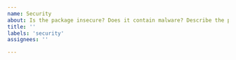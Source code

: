 ```yaml
---
name: Security
about: Is the package insecure? Does it contain malware? Describe the problem here.
title: ''
labels: 'security'
assignees: ''

---
```


